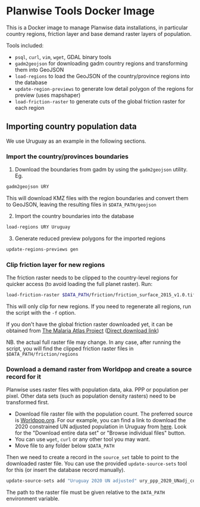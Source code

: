 # Planwise Tools Docker Image

This is a Docker image to manage Planwise data installations, in particular country regions, friction layer and base demand raster layers of population.

Tools included:
- `psql`, `curl`, `vim`, `wget`, GDAL binary tools
- `gadm2geojson` for downloading gadm country regions and transforming them into GeoJSON
- `load-regions` to load the GeoJSON of the country/province regions into the database
- `update-region-previews` to generate low detail polygon of the regions for preview (uses mapshaper)
- `load-friction-raster` to generate cuts of the global friction raster for each region


## Importing country population data

We use Uruguay as an example in the following sections.

### Import the country/provinces boundaries

1. Download the boundaries from gadm by using the `gadm2geojson` utility. Eg.
  ```sh
  gadm2geojson URY
  ```
  This will download KMZ files with the region boundaries and convert them to
  GeoJSON, leaving the resulting files in `$DATA_PATH/geojson`

2. Import the country boundaries into the database
  ```sh
  load-regions URY Uruguay
  ```

3. Generate reduced preview polygons for the imported regions
  ```sh
  update-regions-previews gen
  ```

### Clip friction layer for new regions

The friction raster needs to be clipped to the country-level regions for quicker
access (to avoid loading the full planet raster). Run:

```sh
load-friction-raster $DATA_PATH/friction/friction_surface_2015_v1.0.tif
```

This will only clip for new regions. If you need to regenerate all regions, run
the script with the `-f` option.

If you don't have the global friction raster downloaded yet, it can be obtained
from [The Malaria Atlas Project](https://malariaatlas.org/research-project/accessibility_to_cities/) 
([Direct download link](https://malariaatlas.org/geoserver/ows?service=CSW&version=2.0.1&request=DirectDownload&ResourceId=Explorer:2015_friction_surface_v1_Decompressed))

NB. the actual full raster file may change. In any case, after running the
script, you will find the clipped friction raster files in
`$DATA_PATH/friction/regions`

### Download a demand raster from Worldpop and create a source record for it

Planwise uses raster files with population data, aka. PPP or population per
pixel. Other data sets (such as population density rasters) need to be
transformed first.

* Download file raster file with the population count. The preferred source is 
  [Worldpop.org](https://hub.worldpop.org/project/categories?id=3). For our
  example, you can find a link to download the 2020 constrained UN adjusted
  population in Uruguay from
  [here](https://hub.worldpop.org/geodata/summary?id=50091). Look for the
  "Download entire data set" or "Browse individual files" button.
* You can use `wget`, `curl` or any other tool you may want.
* Move file to any folder below `$DATA_PATH`

Then we need to create a record in the `source_set` table to point to the
downloaded raster file. You can use the provided `update-source-sets` tool for
this (or insert the database record manually).

```sh
update-source-sets add "Uruguay 2020 UN adjusted" ury_ppp_2020_UNadj_constrained.tif
```

The path to the raster file must be given relative to the `DATA_PATH`
environment variable.
